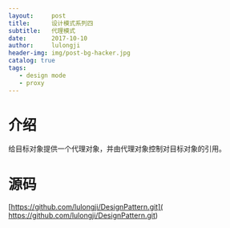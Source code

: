 ```yaml
---
layout:     post
title:      设计模式系列四
subtitle:   代理模式
date:       2017-10-10
author:     lulongji
header-img: img/post-bg-hacker.jpg
catalog: true
tags:
   - design mode
   - proxy
---
```



# 介绍

给目标对象提供一个代理对象，并由代理对象控制对目标对象的引用。



# 源码

[https://github.com/lulongji/DesignPattern.git]( https://github.com/lulongji/DesignPattern.git)